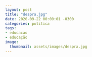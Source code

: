 ```yaml
---
layout: post
title: "despra.jpg"
date: 2020-09-22 00:00:01 -0300
categories: politica
tags:
- educacao
- educação
image: 
  thumbnail: assets/images/despra.jpg
---
```

